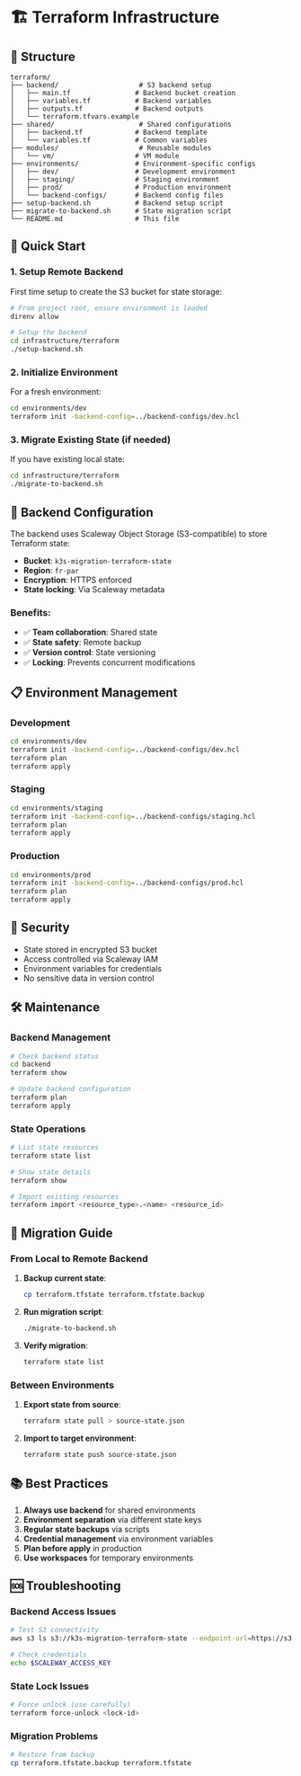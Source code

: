 # 🏗️ Terraform Infrastructure

## 📁 Structure

```
terraform/
├── backend/                    # S3 backend setup
│   ├── main.tf                # Backend bucket creation
│   ├── variables.tf           # Backend variables
│   ├── outputs.tf             # Backend outputs
│   └── terraform.tfvars.example
├── shared/                     # Shared configurations
│   ├── backend.tf             # Backend template
│   └── variables.tf           # Common variables
├── modules/                    # Reusable modules
│   └── vm/                    # VM module
├── environments/              # Environment-specific configs
│   ├── dev/                   # Development environment
│   ├── staging/               # Staging environment
│   ├── prod/                  # Production environment
│   └── backend-configs/       # Backend config files
├── setup-backend.sh           # Backend setup script
├── migrate-to-backend.sh      # State migration script
└── README.md                  # This file
```

## 🚀 Quick Start

### 1. Setup Remote Backend

First time setup to create the S3 bucket for state storage:

```bash
# From project root, ensure environment is loaded
direnv allow

# Setup the backend
cd infrastructure/terraform
./setup-backend.sh
```

### 2. Initialize Environment

For a fresh environment:

```bash
cd environments/dev
terraform init -backend-config=../backend-configs/dev.hcl
```

### 3. Migrate Existing State (if needed)

If you have existing local state:

```bash
cd infrastructure/terraform
./migrate-to-backend.sh
```

## 🔧 Backend Configuration

The backend uses Scaleway Object Storage (S3-compatible) to store Terraform state:

- **Bucket**: `k3s-migration-terraform-state`
- **Region**: `fr-par`
- **Encryption**: HTTPS enforced
- **State locking**: Via Scaleway metadata

### Benefits:
- ✅ **Team collaboration**: Shared state
- ✅ **State safety**: Remote backup
- ✅ **Version control**: State versioning
- ✅ **Locking**: Prevents concurrent modifications

## 📋 Environment Management

### Development
```bash
cd environments/dev
terraform init -backend-config=../backend-configs/dev.hcl
terraform plan
terraform apply
```

### Staging
```bash
cd environments/staging
terraform init -backend-config=../backend-configs/staging.hcl
terraform plan
terraform apply
```

### Production
```bash
cd environments/prod
terraform init -backend-config=../backend-configs/prod.hcl
terraform plan
terraform apply
```

## 🔐 Security

- State stored in encrypted S3 bucket
- Access controlled via Scaleway IAM
- Environment variables for credentials
- No sensitive data in version control

## 🛠️ Maintenance

### Backend Management
```bash
# Check backend status
cd backend
terraform show

# Update backend configuration
terraform plan
terraform apply
```

### State Operations
```bash
# List state resources
terraform state list

# Show state details
terraform show

# Import existing resources
terraform import <resource_type>.<name> <resource_id>
```

## 🔄 Migration Guide

### From Local to Remote Backend

1. **Backup current state**:
   ```bash
   cp terraform.tfstate terraform.tfstate.backup
   ```

2. **Run migration script**:
   ```bash
   ./migrate-to-backend.sh
   ```

3. **Verify migration**:
   ```bash
   terraform state list
   ```

### Between Environments

1. **Export state from source**:
   ```bash
   terraform state pull > source-state.json
   ```

2. **Import to target environment**:
   ```bash
   terraform state push source-state.json
   ```

## 📚 Best Practices

1. **Always use backend** for shared environments
2. **Environment separation** via different state keys
3. **Regular state backups** via scripts
4. **Credential management** via environment variables
5. **Plan before apply** in production
6. **Use workspaces** for temporary environments

## 🆘 Troubleshooting

### Backend Access Issues
```bash
# Test S3 connectivity
aws s3 ls s3://k3s-migration-terraform-state --endpoint-url=https://s3.fr-par.scw.cloud

# Check credentials
echo $SCALEWAY_ACCESS_KEY
```

### State Lock Issues
```bash
# Force unlock (use carefully)
terraform force-unlock <lock-id>
```

### Migration Problems
```bash
# Restore from backup
cp terraform.tfstate.backup terraform.tfstate
```
